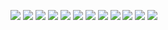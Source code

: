 ![](https://plasticdino.neocities.org/blinkie/nemo001.gif) ![](https://plasticdino.neocities.org/blinkie/UkWUKyd.gif) ![](https://y2k.neocities.org/stamps2/d17a97d41a692b4786f52d8b9a216ee8-da11kdh.png) ![](https://bytesdecor.carrd.co/assets/images/gallery02/1823f09a.gif?v=5f013348) ![](https://y2k.neocities.org/stamps2/gummy_sharks_by_bunsona-d9wuhub.png) ![](https://raining-starss.neocities.org/blnk%20(14).gif) ![](https://raining-starss.neocities.org/blnk%20(42).gif) ![](https://raining-starss.neocities.org/3573857%20(34).gif) ![](https://collection.ju.mp/assets/images/gallery25/d949f32d.gif?v=0236594d) ![](https://collection.ju.mp/assets/images/gallery15/cf5738e6.gif?v=0236594d) ![](https://collection.ju.mp/assets/images/gallery15/c39440c7.gif?v=0236594d) ![](https://collection.ju.mp/assets/images/gallery15/aaf45a83.gif?v=0236594d) 
